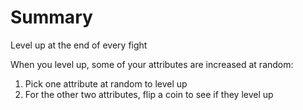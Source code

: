 # Summary

Level up at the end of every fight

When you level up, some of your attributes are increased at random:
1. Pick one attribute at random to level up
2. For the other two attributes, flip a coin to see if they level up
